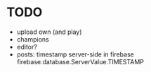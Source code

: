 # TODO
- upload own (and play)
- champions
- editor?
- posts: timestamp server-side in firebase
    firebase.database.ServerValue.TIMESTAMP
